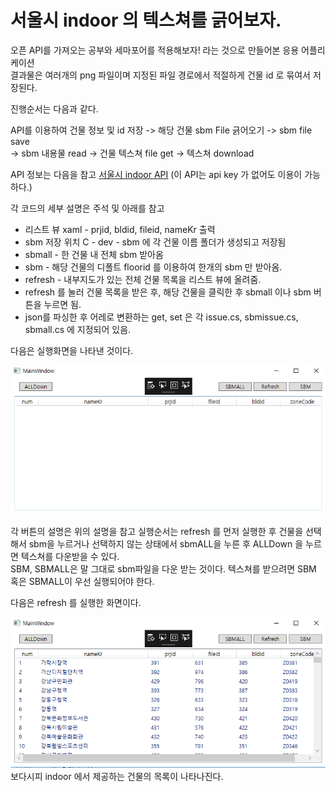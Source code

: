 
# 서울시 indoor 의 텍스쳐를 긁어보자.

오픈 API를 가져오는 공부와 세마포어를 적용해보자! 라는 것으로 만들어본 응용 어플리케이션  
결과물은 여러개의 png 파일이며 지정된 파일 경로에서 적절하게 건물 id 로 묶여서 저장된다.

진행순서는 다음과 같다.

API를 이용하여 건물 정보 및 id 저장 -> 해당 건물 sbm File 긁어오기 -> sbm file save  
 -> sbm 내용물 read -> 건물 텍스쳐 file get -> 텍스쳐 download

API 정보는 다음을 참고 [서울시 indoor API](http://indoormap.seoul.go.kr/openapi/request.html)
(이 API는 api key 가 없어도 이용이 가능하다.)

각 코드의 세부 설명은 주석 및 아래를 참고 

* 리스트 뷰 xaml - prjid, bldid, fileid, nameKr 출력
* sbm 저장 위치 C - dev - sbm 에 각 건물 이름 폴더가 생성되고 저장됨
* sbmall - 한 건물 내 전체 sbm 받아옴
* sbm - 해당 건물의 디폴트 floorid 를 이용하여 한개의 sbm 만 받아옴.
* refresh - 내부지도가 있는 전체 건물 목록을 리스트 뷰에 올려줌.
* refresh 를 눌러 건물 목록을 받은 후, 해당 건물을 클릭한 후 sbmall 이나 sbm 버튼을 누르면 됨.
* json를 파싱한 후 어레로 변환하는 get, set 은 각 issue.cs, sbmissue.cs, sbmall.cs 에 지정되어 있음.

다음은 실행화면을 나타낸 것이다.

![초기화면](https://github.com/IngIeoAndSpare/getTextureFromIndoorMap-seoul-/blob/master/%EC%8B%A4%ED%96%89%ED%99%94%EB%A9%B4/start.png)

각 버튼의 설명은 위의 설명을 참고
실행순서는 refresh 를 먼저 실행한 후 건물을 선택해서 sbm을 누르거나 선택하지 않는 상태에서 sbmALL을 누른 후 ALLDown 을 누르면 텍스쳐를 다운받을 수 있다.  
SBM, SBMALL은 말 그대로 sbm파일을 다운 받는 것이다. 텍스쳐를 받으려면 SBM 혹은 SBMALL이 우선 실행되어야 한다.

다음은 refresh 를 실행한 화면이다.

![refresh 실행화면](https://github.com/IngIeoAndSpare/getTextureFromIndoorMap-seoul-/blob/master/%EC%8B%A4%ED%96%89%ED%99%94%EB%A9%B4/loadSBM.png)  
보다시피 indoor 에서 제공하는 건물의 목록이 나타나진다. 
